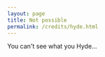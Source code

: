 ```yaml
---
layout: page
title: Not possible
permalink: /credits/hyde.html
---
```


You can't see what you Hyde...

